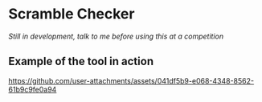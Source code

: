 # Scramble Checker
*Still in development, talk to me before using this at a competition*

## Example of the tool in action
https://github.com/user-attachments/assets/041df5b9-e068-4348-8562-61b9c9fe0a94

